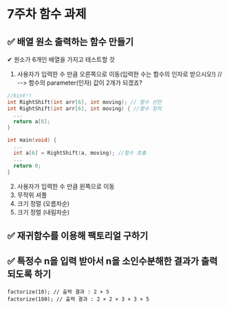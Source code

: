 # 7주차 함수 과제
## ✅ 배열 원소 출력하는 함수 만들기
✔ 원소가 6개인 배열을 가지고 테스트할 것
1) 사용자가 입력한 수 만큼 오른쪽으로 이동(입력한 수는 함수의 인자로 받으시오!) // --> 함수의 parameter(인자) 값이 2개가 되겠죠? 
```C
//hint!!
int RightShift(int arr[6], int moving); // 함수 선언
int RightShift(int arr[6], int moving) { //함수 정의
  ...
  return a[6];
}

int main(void) {
  ...
  int a[6] = RightShift(a, moving); //함수 호출
  ...
  return 0;
}

```
2) 사용자가 입력한 수 만큼 왼쪽으로 이동
3) 무작위 셔플
4) 크기 정렬 (오름차순)
5) 크기 정렬 (내림차순)


## ✅ 재귀함수를 이용해 팩토리얼 구하기

## ✅ 특정수 n을 입력 받아서 n을 소인수분해한 결과가 출력되도록 하기
```
factorize(10); // 출력 결과 : 2 × 5
factorize(180); // 출력 결과 : 2 × 2 × 3 × 3 × 5
```
